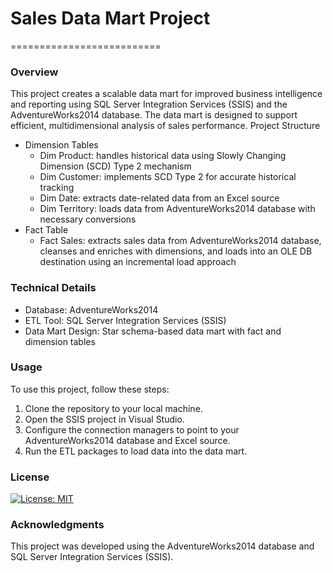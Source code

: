# Sales Data Mart Project
==========================
### Overview
This project creates a scalable data mart for improved business intelligence and reporting using SQL Server Integration Services (SSIS) and the AdventureWorks2014 database. The data mart is designed to support efficient, multidimensional analysis of sales performance.
Project Structure
- Dimension Tables
  - Dim Product: handles historical data using Slowly Changing Dimension (SCD) Type 2 mechanism
  - Dim Customer: implements SCD Type 2 for accurate historical tracking
  - Dim Date: extracts date-related data from an Excel source
  - Dim Territory: loads data from AdventureWorks2014 database with necessary conversions
- Fact Table
  - Fact Sales: extracts sales data from AdventureWorks2014 database, cleanses and enriches with dimensions, and loads into an      OLE DB destination using an incremental load approach
### Technical Details
- Database: AdventureWorks2014
- ETL Tool: SQL Server Integration Services (SSIS)
- Data Mart Design: Star schema-based data mart with fact and dimension tables
### Usage
To use this project, follow these steps:
1. Clone the repository to your local machine.
2. Open the SSIS project in Visual Studio.
3. Configure the connection managers to point to your AdventureWorks2014 database and Excel source.
4. Run the ETL packages to load data into the data mart.

### License
[![License: MIT](https://img.shields.io/badge/License-MIT-yellow.svg)](https://opensource.org/licenses/MIT)

### Acknowledgments
This project was developed using the AdventureWorks2014 database and SQL Server Integration Services (SSIS).
